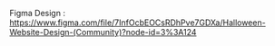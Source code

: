 Figma Design : https://www.figma.com/file/7InfOcbEOCsRDhPve7GDXa/Halloween-Website-Design-(Community)?node-id=3%3A124
